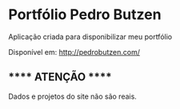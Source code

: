 # Portfólio Pedro Butzen

Aplicação criada para disponibilizar meu portfólio

Disponível em:
http://pedrobutzen.com/

## **** ATENÇÃO **** 
Dados e projetos do site não são reais.
